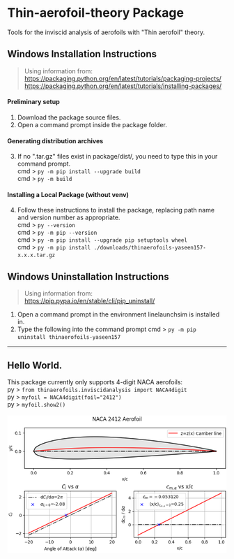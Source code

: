 # Thin-aerofoil-theory Package

Tools for the inviscid analysis of aerofoils with "Thin aerofoil" theory.

## Windows Installation Instructions
> Using information from:<br>
> https://packaging.python.org/en/latest/tutorials/packaging-projects/<br>
> https://packaging.python.org/en/latest/tutorials/installing-packages/<br>
#### Preliminary setup
1. Download the package source files.
2. Open a command prompt inside the package folder.

#### Generating distribution archives
3. If no ".tar.gz" files exist in package/dist/, you need to type this in your command prompt.<br>
cmd > `py -m pip install --upgrade build`<br>
cmd > `py -m build`<br>

#### Installing a Local Package (without venv)
4. Follow these instructions to install the package, replacing path name and version number as appropriate.<br>
cmd > `py --version`<br>
cmd > `py -m pip --version`<br>
cmd > `py -m pip install --upgrade pip setuptools wheel`<br>
cmd > `py -m pip install ./downloads/thinaerofoils-yaseen157-x.x.x.tar.gz`<br>

## Windows Uninstallation Instructions
> Using information from:<br>
> https://pip.pypa.io/en/stable/cli/pip_uninstall/<br>
1. Open a command prompt in the environment linelaunchsim is installed in.<br>
2. Type the following into the command prompt
cmd > `py -m pip uninstall thinaerofoils-yaseen157`<br>

---

## Hello World.
This package currently only supports 4-digit NACA aerofoils:<br>
py > `from thinaerofoils.inviscidanalysis import NACA4digit`<br>
py > `myfoil = NACA4digit(foil="2412")`<br>
py > `myfoil.show2()`<br>
<br>
![NACA2412 demonstrative plot](./docs/images/demo_2412.png)
